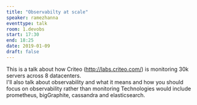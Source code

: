 ```yaml
---
title: "Observabilty at scale"
speaker: ramezhanna
eventtype: talk
room: 1.devobs
start: 17:30
end: 18:25
date: 2019-01-09
draft: false
---
```


This is a talk about how Criteo (http://labs.criteo.com/) is monitoring 30k servers across 8 datacenters.  
I'll also talk about observability and what it means and how you should focus on observability
rather than monitoring Technologies would include prometheus, bigGraphite, cassandra and elasticsearch.  

